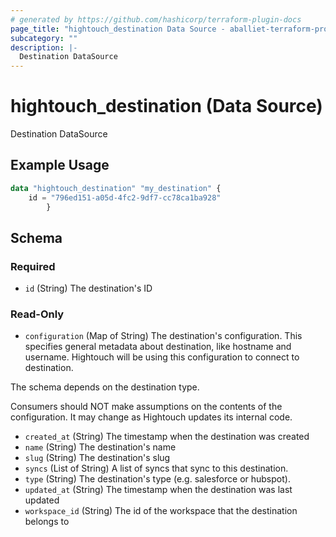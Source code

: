 ```yaml
---
# generated by https://github.com/hashicorp/terraform-plugin-docs
page_title: "hightouch_destination Data Source - aballiet-terraform-provider-hightouch"
subcategory: ""
description: |-
  Destination DataSource
---
```


# hightouch_destination (Data Source)

Destination DataSource

## Example Usage

```terraform
data "hightouch_destination" "my_destination" {
    id = "796ed151-a05d-4fc2-9df7-cc78ca1ba928"
        }
```

<!-- schema generated by tfplugindocs -->
## Schema

### Required

- `id` (String) The destination's ID

### Read-Only

- `configuration` (Map of String) The destination's configuration. This specifies general metadata about destination, like hostname and username.
Hightouch will be using this configuration to connect to destination.

The schema depends on the destination type.

Consumers should NOT make assumptions on the contents of the
configuration. It may change as Hightouch updates its internal code.
- `created_at` (String) The timestamp when the destination was created
- `name` (String) The destination's name
- `slug` (String) The destination's slug
- `syncs` (List of String) A list of syncs that sync to this destination.
- `type` (String) The destination's type (e.g. salesforce or hubspot).
- `updated_at` (String) The timestamp when the destination was last updated
- `workspace_id` (String) The id of the workspace that the destination belongs to


